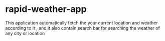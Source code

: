 # rapid-weather-app
This application automatically fetch the your current location and weather according to it , and it also contain search bar for searching the weather of any city or location 
